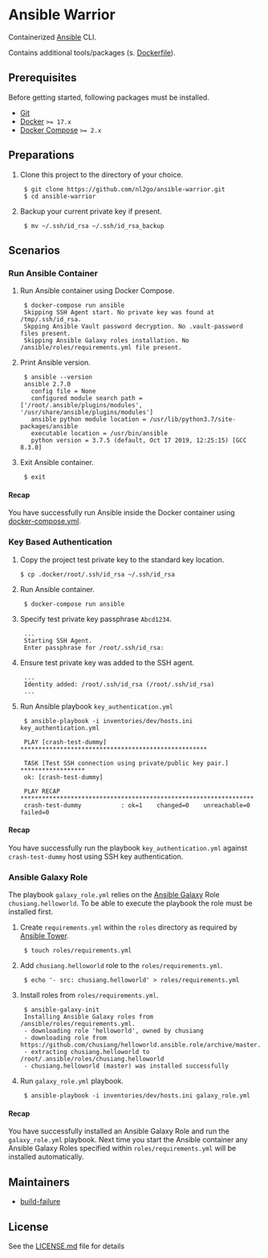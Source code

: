 # Ansible Warrior

Containerized [Ansible](https://www.ansible.com/) CLI.

Contains additional tools/packages (s. [Dockerfile](Dockerfile)).

## Prerequisites

Before getting started, following packages must be installed.

- [Git](https://git-scm.com/downloads)
- [Docker](https://docs.docker.com/v17.09/engine/installation/) `>= 17.x`
- [Docker Compose](https://docs.docker.com/compose/install/) `>= 2.x`

## Preparations

1. Clone this project to the directory of your choice.

        $ git clone https://github.com/nl2go/ansible-warrior.git
        $ cd ansible-warrior

2. Backup your current private key if present.

        $ mv ~/.ssh/id_rsa ~/.ssh/id_rsa_backup

## Scenarios

### Run Ansible Container

1. Run Ansible container using Docker Compose.

        $ docker-compose run ansible
        Skipping SSH Agent start. No private key was found at /tmp/.ssh/id_rsa.
        Skpping Ansible Vault password decryption. No .vault-password files present.
        Skipping Ansible Galaxy roles installation. No /ansible/roles/requirements.yml file present.

1. Print Ansible version.

        $ ansible --version
        ansible 2.7.0
          config file = None
          configured module search path = ['/root/.ansible/plugins/modules', '/usr/share/ansible/plugins/modules']
          ansible python module location = /usr/lib/python3.7/site-packages/ansible
          executable location = /usr/bin/ansible
          python version = 3.7.5 (default, Oct 17 2019, 12:25:15) [GCC 8.3.0]

1. Exit Ansible container.
    
        $ exit         


#### Recap
You have successfully run Ansible inside the Docker container using [docker-compose.yml](docker-compose.yml).

### Key Based Authentication

1. Copy the project test private key to the standard key location.

       $ cp .docker/root/.ssh/id_rsa ~/.ssh/id_rsa
  
1. Run Ansible container.

        $ docker-compose run ansible
    
1. Specify test private key passphrase `Abcd1234`.

        ...
        Starting SSH Agent.
        Enter passphrase for /root/.ssh/id_rsa: 

1. Ensure test private key was added to the SSH agent.

        ...
        Identity added: /root/.ssh/id_rsa (/root/.ssh/id_rsa)
        ...
 
1. Run Ansible playbook `key_authentication.yml`

        $ ansible-playbook -i inventories/dev/hosts.ini key_authentication.yml
        
        PLAY [crash-test-dummy] ****************************************************
        
        TASK [Test SSH connection using private/public key pair.] ******************
        ok: [crash-test-dummy]
        
        PLAY RECAP *****************************************************************
        crash-test-dummy           : ok=1    changed=0    unreachable=0    failed=0   


#### Recap
You have successfully run the playbook `key_authentication.yml` against `crash-test-dummy` host using SSH key authentication.

### Ansible Galaxy Role

The playbook `galaxy_role.yml` relies on the [Ansible Galaxy](https://galaxy.ansible.com/) Role `chusiang.helloworld`.
To be able to execute the playbook the role must be installed first.

1. Create `requirements.yml` within the `roles` directory as required by [Ansible Tower](https://www.ansible.com/products/tower).

        $ touch roles/requirements.yml
        
1. Add `chusiang.helloworld` role to the `roles/requirements.yml`.

        $ echo '- src: chusiang.helloworld' > roles/requirements.yml
        
1. Install roles from `roles/requirements.yml`.

        $ ansible-galaxy-init
        Installing Ansible Galaxy roles from /ansible/roles/requirements.yml.
        - downloading role 'helloworld', owned by chusiang
        - downloading role from https://github.com/chusiang/helloworld.ansible.role/archive/master.tar.gz
        - extracting chusiang.helloworld to /root/.ansible/roles/chusiang.helloworld
        - chusiang.helloworld (master) was installed successfully

1. Run `galaxy_role.yml` playbook.

        $ ansible-playbook -i inventories/dev/hosts.ini galaxy_role.yml
        
#### Recap
You have successfully installed an Ansible Galaxy Role and run the `galaxy_role.yml` playbook. Next time you start the
Ansible container any Ansible Galaxy Roles specified within `roles/requirements.yml` will be installed automatically.



## Maintainers

- [build-failure](https://github.com/build-failure)

## License

See the [LICENSE.md](LICENSE.md) file for details
